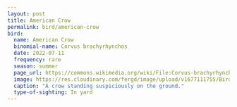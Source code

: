 ```yaml
---
layout: post
title: American Crow
permalink: bird/american-crow
bird:
  name: American Crow
  binomial-name: Corvus brachyrhynchos
  date: 2022-07-11
  frequency: rare
  season: summer
  page_url: https://commons.wikimedia.org/wiki/File:Corvus-brachyrhynchos-001.jpg
  image: https://res.cloudinary.com/fergd/image/upload/v1677111755/Birds/600px-Corvus-brachyrhynchos-001.jpg
  caption: "A crow standing suspiciously on the ground."
  type-of-sighting: In yard
---
```




